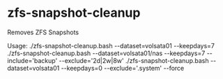 # zfs-snapshot-cleanup
Removes ZFS Snapshots

Usage:
  ./zfs-snapshot-cleanup.bash --dataset=volsata01 --keepdays=7
  ./zfs-snapshot-cleanup.bash --dataset=volsata01/nas --keepdays=7 --include='backup' --exclude='2d|2w|8w'
  ./zfs-snapshot-cleanup.bash --dataset=volsata01 --keepdays=0 --exclude='\.system' --force
